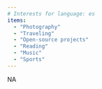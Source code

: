 ```yaml
---
# Interests for language: es
items:
  - "Photography"
  - "Traveling"
  - "Open-source projects"
  - "Reading"
  - "Music"
  - "Sports"
---
```


NA
